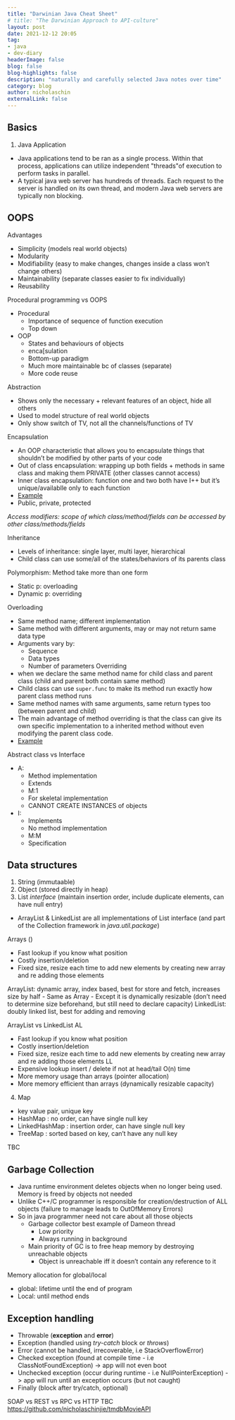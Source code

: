 ```yaml
---
title: "Darwinian Java Cheat Sheet"
# title: "The Darwinian Approach to API-culture"
layout: post
date: 2021-12-12 20:05
tag:
- java
- dev-diary
headerImage: false
blog: false 
blog-highlights: false
description: "naturally and carefully selected Java notes over time"
category: blog
author: nicholaschin
externalLink: false
---
```


## Basics

1. Java Application
- Java applications tend to be ran as a single process. Within that process, applications can utilize independent "threads"of execution to perform tasks in parallel.
- A typical java web server has hundreds of threads. Each request to the server is handled on its own thread, and modern Java web servers are typically non blocking. 

## OOPS

Advantages 
- Simplicity (models real world objects)
- Modularity 
- Modifiability (easy to make changes, changes inside a class won’t change others)
- Maintainability (separate classes easier to fix individually)
- Reusability

Procedural programming vs OOPS 
- Procedural 
    - Importance of sequence of function execution
    - Top down
- OOP
    - States and behaviours of objects 
    - enca[sulation 
    - Bottom-up paradigm 
    - Much more maintainable bc of classes (separate)
    - More code reuse

Abstraction
- Shows only the necessary + relevant features of an object, hide all others 
- Used to model structure of real world objects
- Only show switch of TV, not all the channels/functions of TV

Encapsulation 
- An OOP characteristic that allows you to encapsulate things that shouldn’t be modified by other parts of your code 
- Out of class encapsulation: wrapping up both fields + methods in same class and making them PRIVATE (other classes cannot access)
- Inner class encapsulation: function one and two both have I++ but it’s unique/availablle only to each function 
- <a href="https://beginnersbook.com/2013/04/oops-concepts/#1">Example</a>
- Public, private, protected

*Access modifiers: scope of which class/method/fields can be accessed by other class/methods/fields* 

Inheritance
- Levels of inheritance: single layer, multi layer, hierarchical 
- Child class can use some/all of the states/behaviors of its parents class 

Polymorphism: Method take more than one form 
- Static p: overloading
- Dynamic p: overriding 

Overloading
- Same method name; different implementation 
- Same method with different arguments, may or may not return same data type
- Arguments vary by: 
    - Sequence 
    - Data types
    - Number of parameters 
Overriding
- when we declare the same method name for child class and parent class (child and parent both contain same method)
- Child class can use `super.func` to make its method run exactly how parent class method runs 
- Same method names with same arguments, same return types too (between parent and child) 
- The main advantage of method overriding is that the class can give its own specific implementation to a inherited method without even modifying the parent class code.
- <a href="https://beginnersbook.com/2014/01/method-overriding-in-java-with-example/"> Example </a>

Abstract class vs Interface
- A:
    - Method implementation 
    - Extends 
    - M:1
    - For skeletal implementation 
    - CANNOT CREATE INSTANCES of objects 
- I: 
    - Implements 
    - No method implementation 
    - M:M
    - Specification 

## Data structures
1. String (immutaable)
2. Object (stored directly in heap)
3. List *interface* (maintain insertion order, include duplicate elements, can have null entry)
- ArrayList & LinkedList are all implementations of List interface (and part of the Collection framework in *java.util.package*)

Arrays ()
- Fast lookup if you know what position
- Costly insertion/deletion 
- Fixed size, resize each time to add new elements by creating new array and re adding those elements

ArrayList: dynamic array, index based, best for store and fetch, increases size by half
    - Same as Array
    - Except it is dynamically resizable (don’t need to determine size beforehand, but still need to declare capacity)
LinkedList: doubly linked list, best for adding and removing

ArrayList vs LinkedList
AL
- Fast lookup if you know what position
- Costly insertion/deletion
- Fixed size, resize each time to add new elements by creating new array and re adding those elements
LL
- Expensive lookup insert / delete if not at head/tail O(n) time
- More memory usage than arrays (pointer allocation)
- More memory efficient than arrays (dynamically resizable capacity)

4. Map
- key value pair, unique key
- HashMap : no order, can have single null key
- LinkedHashMap : insertion order, can have single null key
- TreeMap : sorted based on key, can’t have any null key

TBC


## Garbage Collection 

- Java runtime environment deletes objects when no longer being used. Memory is freed by objects not needed
- Unlike C++/C programmer is responsible for creation/destruction of ALL objects (failure to manage leads to OutOfMemory Errors)
- So in java programmer need not care about all those objects
    - Garbage collector best example of Dameon thread 
        - Low priority
        - Always running in background 
    - Main priority of GC is to free heap memory by destroying unreachable objects 
        - Object is unreachable iff it doesn’t contain any reference to it 

Memory allocation for global/local
- global: lifetime until the end of program 
- Local: until method ends 


## Exception handling 

- Throwable (**exception** and **error**)
- Exception (handled using *try-catch* block or *throws*)
- Error (cannot be handled, irrecoverable, i.e StackOverflowError)
- Checked exception (found at compile time - i.e ClassNotFoundException) -> app will not even boot
- Unchecked exception (occur during runtime - i.e NullPointerException) -> app will run until an exception occurs (but not caught)
- Finally (block after try/catch, optional)



SOAP vs REST vs RPC vs HTTP
TBC 
https://github.com/nicholaschinjie/tmdbMovieAPI 

